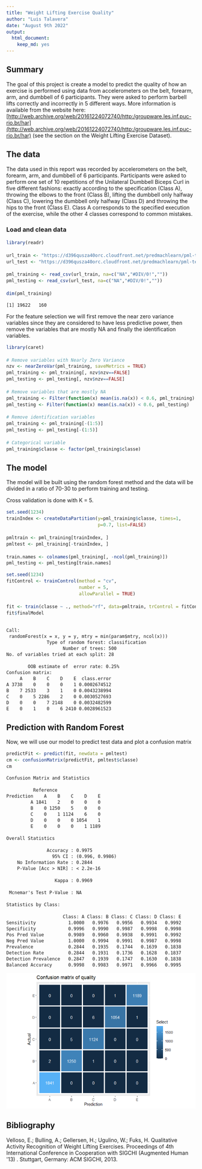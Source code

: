 ```yaml
---
title: "Weight Lifting Exercise Quality"
author: "Luis Talavera"
date: "August 9th 2022"
output: 
  html_document:
    keep_md: yes
---
```




## Summary
The goal of this project is create a model to predict the quality of how an exercise is performed using data from accelerometers on the belt, forearm, arm, and dumbbell of 6 participants. They were asked to perform barbell lifts correctly and incorrectly in 5 different ways. More information is available from the website here: [http://web.archive.org/web/20161224072740/http:/groupware.les.inf.puc-rio.br/har](http://web.archive.org/web/20161224072740/http:/groupware.les.inf.puc-rio.br/har) (see the section on the Weight Lifting Exercise Dataset).

## The data

The data used in this report was recorded by accelerometers on the belt, forearm, arm, and dumbbell of 6 participants. Participants were asked to perform one set of 10 repetitions of the Unilateral Dumbbell Biceps Curl in five different fashions:
exactly according to the specification (Class A), throwing the elbows to the
front (Class B), lifting the dumbbell only halfway (Class C), lowering the 
dumbbell only halfway (Class D) and throwing the hips to the front (Class E).
Class A corresponds to the specified execution of the exercise, while the other 4
classes correspond to common mistakes.

### Load and clean data

```r
library(readr)

url_train <- "https://d396qusza40orc.cloudfront.net/predmachlearn/pml-training.csv"
url_test <- "https://d396qusza40orc.cloudfront.net/predmachlearn/pml-testing.csv"

pml_training <- read_csv(url_train, na=c("NA","#DIV/0!",""))
pml_testing <- read_csv(url_test, na=c("NA","#DIV/0!",""))

dim(pml_training)
```

```
[1] 19622   160
```

For the feature selection we will first remove the near zero variance variables since they are considered to have less predictive power, then remove the variables that are mostly NA and finally the identification variables.


```r
library(caret)

# Remove variables with Nearly Zero Variance
nzv <- nearZeroVar(pml_training, saveMetrics = TRUE)
pml_training <- pml_training[, nzv$nzv==FALSE]
pml_testing <- pml_testing[, nzv$nzv==FALSE]

# Remove variables that are mostly NA
pml_training <- Filter(function(x) mean(is.na(x)) < 0.6, pml_training)
pml_testing <- Filter(function(x) mean(is.na(x)) < 0.6, pml_testing)

# Remove identification variables
pml_training <- pml_training[-(1:5)]
pml_testing <- pml_testing[-(1:5)]

# Categorical variable
pml_training$classe <- factor(pml_training$classe)
```






## The model

The model will be built using the random forest method and the data will be divided in a ratio of 70-30 to perform training and testing.

Cross validation is done with K = 5.


```r
set.seed(1234)
trainIndex <- createDataPartition(y=pml_training$classe, times=1, 
                                  p=0.7, list=FALSE)

pmltrain <- pml_training[trainIndex, ]
pmltest <- pml_training[-trainIndex, ]

train.names <- colnames(pml_training[, -ncol(pml_training)])
pml_testing <- pml_testing[train.names]
```


```r
set.seed(1234)
fitControl <- trainControl(method = "cv",
                           number = 5,
                           allowParallel = TRUE)

fit <- train(classe ~ ., method="rf", data=pmltrain, trControl = fitControl)
fit$finalModel
```

```

Call:
 randomForest(x = x, y = y, mtry = min(param$mtry, ncol(x))) 
               Type of random forest: classification
                     Number of trees: 500
No. of variables tried at each split: 28

        OOB estimate of  error rate: 0.25%
Confusion matrix:
     A    B    C    D    E  class.error
A 3738    0    0    0    1 0.0002674512
B    7 2533    3    1    0 0.0043238994
C    0    5 2286    2    0 0.0030527693
D    0    0    7 2148    0 0.0032482599
E    0    1    0    6 2410 0.0028961523
```

## Prediction with Random Forest

Now, we will use our model to predict test data and plot a confusion matrix


```r
predictFit <- predict(fit, newdata = pmltest)
cm <- confusionMatrix(predictFit, pmltest$classe)
cm
```

```
Confusion Matrix and Statistics

          Reference
Prediction    A    B    C    D    E
         A 1841    2    0    0    0
         B    0 1250    5    0    0
         C    0    1 1124    6    0
         D    0    0    0 1054    1
         E    0    0    0    1 1189

Overall Statistics
                                         
               Accuracy : 0.9975         
                 95% CI : (0.996, 0.9986)
    No Information Rate : 0.2844         
    P-Value [Acc > NIR] : < 2.2e-16      
                                         
                  Kappa : 0.9969         
                                         
 Mcnemar's Test P-Value : NA             

Statistics by Class:

                     Class: A Class: B Class: C Class: D Class: E
Sensitivity            1.0000   0.9976   0.9956   0.9934   0.9992
Specificity            0.9996   0.9990   0.9987   0.9998   0.9998
Pos Pred Value         0.9989   0.9960   0.9938   0.9991   0.9992
Neg Pred Value         1.0000   0.9994   0.9991   0.9987   0.9998
Prevalence             0.2844   0.1935   0.1744   0.1639   0.1838
Detection Rate         0.2844   0.1931   0.1736   0.1628   0.1837
Detection Prevalence   0.2847   0.1939   0.1747   0.1630   0.1838
Balanced Accuracy      0.9998   0.9983   0.9971   0.9966   0.9995
```
![](index_files/figure-html/heatmap-1.png)<!-- -->






## Bibliography

Velloso, E.; Bulling, A.; Gellersen, H.; Ugulino, W.; Fuks, H. Qualitative Activity Recognition of Weight Lifting Exercises. Proceedings of 4th International Conference in Cooperation with SIGCHI (Augmented Human '13) . Stuttgart, Germany: ACM SIGCHI, 2013.
